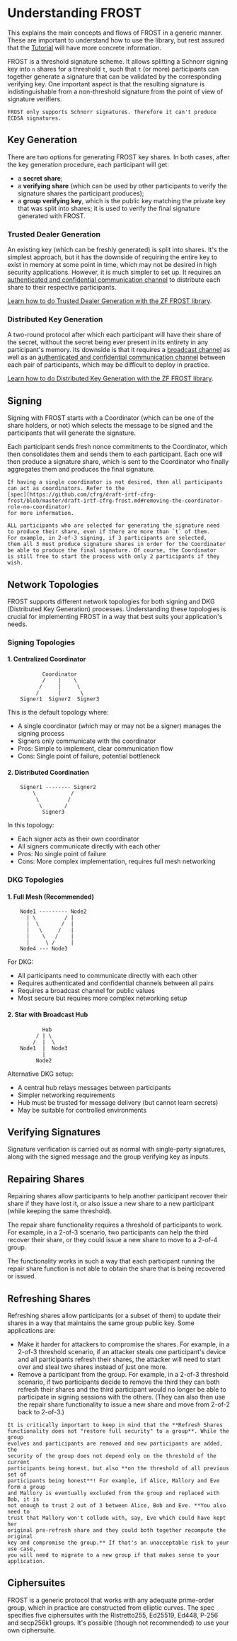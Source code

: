 # Understanding FROST

This explains the main concepts and flows of FROST in a generic manner. These
are important to understand how to use the library, but rest assured that the
[Tutorial](tutorial.md) will have more concrete information.

FROST is a threshold signature scheme. It allows splitting a Schnorr signing key
into `n` shares for a threshold `t`, such that `t` (or more) participants can
together generate a signature that can be validated by the corresponding verifying
key. One important aspect is that the resulting signature is indistinguishable from a
non-threshold signature from the point of view of signature verifiers.

```admonish note
FROST only supports Schnorr signatures. Therefore it can't produce
ECDSA signatures.
```

## Key Generation

There are two options for generating FROST key shares. In both cases, after the
key generation procedure, each participant will get:

- a **secret share**;
- a **verifying share** (which can be used by other participants to verify the
  signature shares the participant produces);
- a **group verifying key**, which is the public key matching the private key that was
  split into shares; it is used to verify the final signature generated with FROST.

### Trusted Dealer Generation

An existing key (which can be freshly generated) is split into shares. It's the
simplest approach, but it has the downside of requiring the entire key to exist
in memory at some point in time, which may not be desired in high security
applications. However, it is much simpler to set up. It requires an
[authenticated and confidential communication
channel](https://frost.zfnd.org/terminology.html#peer-to-peer-channel) to
distribute each share to their respective participants.

[Learn how to do Trusted Dealer Generation with the ZF FROST library](tutorial.md#generating-key-shares-with-a-trusted-dealer).

### Distributed Key Generation

A two-round protocol after which each participant will have their share of the
secret, without the secret being ever present in its entirety in any
participant's memory. Its downside is that it requires a [broadcast
channel](https://frost.zfnd.org/terminology.html#broadcast-channel) as well as
an [authenticated and confidential communication
channel](https://frost.zfnd.org/terminology.html#peer-to-peer-channel) between
each pair of participants, which may be difficult to deploy in practice.

[Learn how to do Distributed Key Generation with the ZF FROST
library](tutorial/dkg.md).

## Signing

Signing with FROST starts with a Coordinator (which can be one of the
share holders, or not) which selects the message to be signed and
the participants that will generate the signature.

Each participant sends fresh nonce commitments to the Coordinator, which then
consolidates them and sends them to each participant. Each one will then produce
a signature share, which is sent to the Coordinator who finally aggregates them
and produces the final signature.

```admonish note
If having a single coordinator is not desired, then all participants
can act as coordinators. Refer to the
[spec](https://github.com/cfrg/draft-irtf-cfrg-frost/blob/master/draft-irtf-cfrg-frost.md#removing-the-coordinator-role-no-coordinator)
for more information.
```

```admonish warning
ALL participants who are selected for generating the signature need
to produce their share, even if there are more than `t` of them.
For example, in 2-of-3 signing, if 3 participants are selected,
them all 3 must produce signature shares in order for the Coordinator
be able to produce the final signature. Of course, the Coordinator
is still free to start the process with only 2 participants if they wish.
```

## Network Topologies

FROST supports different network topologies for both signing and DKG (Distributed Key Generation) processes. Understanding these topologies is crucial for implementing FROST in a way that best suits your application's needs.

### Signing Topologies

#### 1. Centralized Coordinator

```ascii
           Coordinator
           /    |    \
          /     |     \
         /      |      \
    Signer1  Signer2  Signer3
```

This is the default topology where:
- A single coordinator (which may or may not be a signer) manages the signing process
- Signers only communicate with the coordinator
- Pros: Simple to implement, clear communication flow
- Cons: Single point of failure, potential bottleneck

#### 2. Distributed Coordination

```ascii
    Signer1 -------- Signer2
        \           /
         \         /
          \       /
           Signer3
```

In this topology:
- Each signer acts as their own coordinator
- All signers communicate directly with each other
- Pros: No single point of failure
- Cons: More complex implementation, requires full mesh networking

### DKG Topologies

#### 1. Full Mesh (Recommended)

```ascii
    Node1 --------- Node2
      | \         / |
      |  \       /  |
      |   \     /   |
      |    \   /    |
      |     \ /     |
    Node4 --- Node3
```

For DKG:
- All participants need to communicate directly with each other
- Requires authenticated and confidential channels between all pairs
- Requires a broadcast channel for public values
- Most secure but requires more complex networking setup

#### 2. Star with Broadcast Hub

```ascii
           Hub
         / | \
        /  |  \
    Node1  |  Node3
           |
         Node2
```

Alternative DKG setup:
- A central hub relays messages between participants
- Simpler networking requirements
- Hub must be trusted for message delivery (but cannot learn secrets)
- May be suitable for controlled environments

## Verifying Signatures

Signature verification is carried out as normal with single-party signatures,
along with the signed message and the group verifying key as inputs.

## Repairing Shares

Repairing shares allow participants to help another participant recover their
share if they have lost it, or also issue a new share to a new participant
(while keeping the same threshold).

The repair share functionality requires a threshold of participants to work.
For example, in a 2-of-3 scenario, two participants can help the third recover
their share, or they could issue a new share to move to a 2-of-4 group.

The functionality works in such a way that each participant running the repair
share function is not able to obtain the share that is being recovered or
issued.

## Refreshing Shares

Refreshing shares allow participants (or a subset of them) to update their
shares in a way that maintains the same group public key. Some applications are:

- Make it harder for attackers to compromise the shares. For example, in a
  2-of-3 threshold scenario, if an attacker steals one participant's device and
  all participants refresh their shares, the attacker will need to start over
  and steal two shares instead of just one more.
- Remove a participant from the group. For example, in a 2-of-3 threshold
  scenario, if two participants decide to remove the third they can both refresh
  their shares and the third participant would no longer be able to participate
  in signing sessions with the others. (They can also then use the repair share
  functionality to issue a new share and move from 2-of-2 back to 2-of-3.)

```admonish danger
It is critically important to keep in mind that the **Refresh Shares
functionality does not "restore full security" to a group**. While the group
evolves and participants are removed and new participants are added, the
security of the group does not depend only on the threshold of the current
participants being honest, but also **on the threshold of all previous set of
participants being honest**! For example, if Alice, Mallory and Eve form a group
and Mallory is eventually excluded from the group and replaced with Bob, it is
not enough to trust 2 out of 3 between Alice, Bob and Eve. **You also need to
trust that Mallory won't collude with, say, Eve which could have kept her
original pre-refresh share and they could both together recompute the original
key and compromise the group.** If that's an unacceptable risk to your use case,
you will need to migrate to a new group if that makes sense to your application.
```

## Ciphersuites

FROST is a generic protocol that works with any adequate prime-order group,
which in practice are constructed from elliptic curves. The spec specifies
five ciphersuites with the Ristretto255, Ed25519, Ed448, P-256 and secp256k1
groups. It's possible (though not recommended) to use your own ciphersuite.
